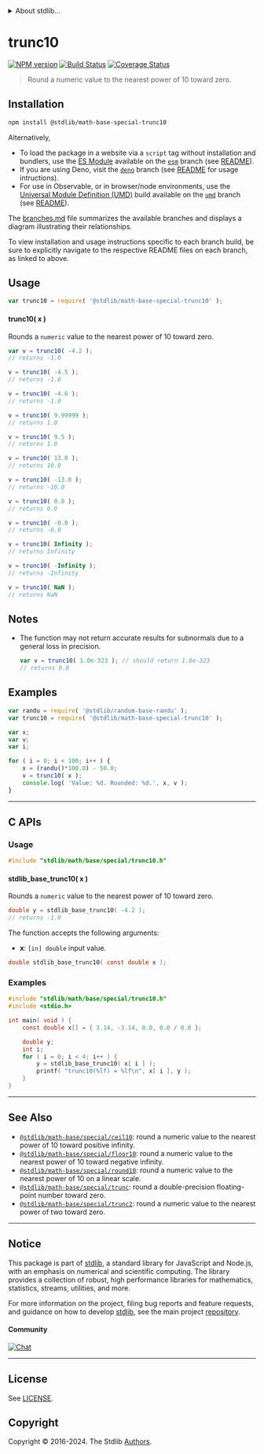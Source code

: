 <!--

@license Apache-2.0

Copyright (c) 2018 The Stdlib Authors.

Licensed under the Apache License, Version 2.0 (the "License");
you may not use this file except in compliance with the License.
You may obtain a copy of the License at

   http://www.apache.org/licenses/LICENSE-2.0

Unless required by applicable law or agreed to in writing, software
distributed under the License is distributed on an "AS IS" BASIS,
WITHOUT WARRANTIES OR CONDITIONS OF ANY KIND, either express or implied.
See the License for the specific language governing permissions and
limitations under the License.

-->


<details>
  <summary>
    About stdlib...
  </summary>
  <p>We believe in a future in which the web is a preferred environment for numerical computation. To help realize this future, we've built stdlib. stdlib is a standard library, with an emphasis on numerical and scientific computation, written in JavaScript (and C) for execution in browsers and in Node.js.</p>
  <p>The library is fully decomposable, being architected in such a way that you can swap out and mix and match APIs and functionality to cater to your exact preferences and use cases.</p>
  <p>When you use stdlib, you can be absolutely certain that you are using the most thorough, rigorous, well-written, studied, documented, tested, measured, and high-quality code out there.</p>
  <p>To join us in bringing numerical computing to the web, get started by checking us out on <a href="https://github.com/stdlib-js/stdlib">GitHub</a>, and please consider <a href="https://opencollective.com/stdlib">financially supporting stdlib</a>. We greatly appreciate your continued support!</p>
</details>

# trunc10

[![NPM version][npm-image]][npm-url] [![Build Status][test-image]][test-url] [![Coverage Status][coverage-image]][coverage-url] <!-- [![dependencies][dependencies-image]][dependencies-url] -->

> Round a numeric value to the nearest power of 10 toward zero.

<section class="installation">

## Installation

```bash
npm install @stdlib/math-base-special-trunc10
```

Alternatively,

-   To load the package in a website via a `script` tag without installation and bundlers, use the [ES Module][es-module] available on the [`esm`][esm-url] branch (see [README][esm-readme]).
-   If you are using Deno, visit the [`deno`][deno-url] branch (see [README][deno-readme] for usage intructions).
-   For use in Observable, or in browser/node environments, use the [Universal Module Definition (UMD)][umd] build available on the [`umd`][umd-url] branch (see [README][umd-readme]).

The [branches.md][branches-url] file summarizes the available branches and displays a diagram illustrating their relationships.

To view installation and usage instructions specific to each branch build, be sure to explicitly navigate to the respective README files on each branch, as linked to above.

</section>

<section class="usage">

## Usage

```javascript
var trunc10 = require( '@stdlib/math-base-special-trunc10' );
```

#### trunc10( x )

Rounds a `numeric` value to the nearest power of 10 toward zero.

```javascript
var v = trunc10( -4.2 );
// returns -1.0

v = trunc10( -4.5 );
// returns -1.0

v = trunc10( -4.6 );
// returns -1.0

v = trunc10( 9.99999 );
// returns 1.0

v = trunc10( 9.5 );
// returns 1.0

v = trunc10( 13.0 );
// returns 10.0

v = trunc10( -13.0 );
// returns -10.0

v = trunc10( 0.0 );
// returns 0.0

v = trunc10( -0.0 );
// returns -0.0

v = trunc10( Infinity );
// returns Infinity

v = trunc10( -Infinity );
// returns -Infinity

v = trunc10( NaN );
// returns NaN
```

</section>

<!-- /.usage -->

<section class="notes">

## Notes

-   The function may not return accurate results for subnormals due to a general loss in precision.

    ```javascript
    var v = trunc10( 1.0e-323 ); // should return 1.0e-323
    // returns 0.0
    ```

</section>

<!-- /.notes -->

<section class="examples">

## Examples

<!-- eslint no-undef: "error" -->

```javascript
var randu = require( '@stdlib/random-base-randu' );
var trunc10 = require( '@stdlib/math-base-special-trunc10' );

var x;
var v;
var i;

for ( i = 0; i < 100; i++ ) {
    x = (randu()*100.0) - 50.0;
    v = trunc10( x );
    console.log( 'Value: %d. Rounded: %d.', x, v );
}
```

</section>

<!-- /.examples -->

<!-- C interface documentation. -->

* * *

<section class="c">

## C APIs

<!-- Section to include introductory text. Make sure to keep an empty line after the intro `section` element and another before the `/section` close. -->

<section class="intro">

</section>

<!-- /.intro -->

<!-- C usage documentation. -->

<section class="usage">

### Usage

```c
#include "stdlib/math/base/special/trunc10.h"
```

#### stdlib_base_trunc10( x )

Rounds a `numeric` value to the nearest power of 10 toward zero.

```c
double y = stdlib_base_trunc10( -4.2 );
// returns -1.0
```

The function accepts the following arguments:

-   **x**: `[in] double` input value.

```c
double stdlib_base_trunc10( const double x );
```

</section>

<!-- /.usage -->

<!-- C API usage notes. Make sure to keep an empty line after the `section` element and another before the `/section` close. -->

<section class="notes">

</section>

<!-- /.notes -->

<!-- C API usage examples. -->

<section class="examples">

### Examples

```c
#include "stdlib/math/base/special/trunc10.h"
#include <stdio.h>

int main( void ) {
    const double x[] = { 3.14, -3.14, 0.0, 0.0 / 0.0 };

    double y;
    int i;
    for ( i = 0; i < 4; i++ ) {
        y = stdlib_base_trunc10( x[ i ] );
        printf( "trunc10(%lf) = %lf\n", x[ i ], y );
    }
}
```

</section>

<!-- /.examples -->

</section>

<!-- /.c -->

<!-- Section for related `stdlib` packages. Do not manually edit this section, as it is automatically populated. -->

<section class="related">

* * *

## See Also

-   <span class="package-name">[`@stdlib/math-base/special/ceil10`][@stdlib/math/base/special/ceil10]</span><span class="delimiter">: </span><span class="description">round a numeric value to the nearest power of 10 toward positive infinity.</span>
-   <span class="package-name">[`@stdlib/math-base/special/floor10`][@stdlib/math/base/special/floor10]</span><span class="delimiter">: </span><span class="description">round a numeric value to the nearest power of 10 toward negative infinity.</span>
-   <span class="package-name">[`@stdlib/math-base/special/round10`][@stdlib/math/base/special/round10]</span><span class="delimiter">: </span><span class="description">round a numeric value to the nearest power of 10 on a linear scale.</span>
-   <span class="package-name">[`@stdlib/math-base/special/trunc`][@stdlib/math/base/special/trunc]</span><span class="delimiter">: </span><span class="description">round a double-precision floating-point number toward zero.</span>
-   <span class="package-name">[`@stdlib/math-base/special/trunc2`][@stdlib/math/base/special/trunc2]</span><span class="delimiter">: </span><span class="description">round a numeric value to the nearest power of two toward zero.</span>

</section>

<!-- /.related -->

<!-- Section for all links. Make sure to keep an empty line after the `section` element and another before the `/section` close. -->


<section class="main-repo" >

* * *

## Notice

This package is part of [stdlib][stdlib], a standard library for JavaScript and Node.js, with an emphasis on numerical and scientific computing. The library provides a collection of robust, high performance libraries for mathematics, statistics, streams, utilities, and more.

For more information on the project, filing bug reports and feature requests, and guidance on how to develop [stdlib][stdlib], see the main project [repository][stdlib].

#### Community

[![Chat][chat-image]][chat-url]

---

## License

See [LICENSE][stdlib-license].


## Copyright

Copyright &copy; 2016-2024. The Stdlib [Authors][stdlib-authors].

</section>

<!-- /.stdlib -->

<!-- Section for all links. Make sure to keep an empty line after the `section` element and another before the `/section` close. -->

<section class="links">

[npm-image]: http://img.shields.io/npm/v/@stdlib/math-base-special-trunc10.svg
[npm-url]: https://npmjs.org/package/@stdlib/math-base-special-trunc10

[test-image]: https://github.com/stdlib-js/math-base-special-trunc10/actions/workflows/test.yml/badge.svg?branch=v0.3.0
[test-url]: https://github.com/stdlib-js/math-base-special-trunc10/actions/workflows/test.yml?query=branch:v0.3.0

[coverage-image]: https://img.shields.io/codecov/c/github/stdlib-js/math-base-special-trunc10/main.svg
[coverage-url]: https://codecov.io/github/stdlib-js/math-base-special-trunc10?branch=main

<!--

[dependencies-image]: https://img.shields.io/david/stdlib-js/math-base-special-trunc10.svg
[dependencies-url]: https://david-dm.org/stdlib-js/math-base-special-trunc10/main

-->

[chat-image]: https://img.shields.io/gitter/room/stdlib-js/stdlib.svg
[chat-url]: https://app.gitter.im/#/room/#stdlib-js_stdlib:gitter.im

[stdlib]: https://github.com/stdlib-js/stdlib

[stdlib-authors]: https://github.com/stdlib-js/stdlib/graphs/contributors

[umd]: https://github.com/umdjs/umd
[es-module]: https://developer.mozilla.org/en-US/docs/Web/JavaScript/Guide/Modules

[deno-url]: https://github.com/stdlib-js/math-base-special-trunc10/tree/deno
[deno-readme]: https://github.com/stdlib-js/math-base-special-trunc10/blob/deno/README.md
[umd-url]: https://github.com/stdlib-js/math-base-special-trunc10/tree/umd
[umd-readme]: https://github.com/stdlib-js/math-base-special-trunc10/blob/umd/README.md
[esm-url]: https://github.com/stdlib-js/math-base-special-trunc10/tree/esm
[esm-readme]: https://github.com/stdlib-js/math-base-special-trunc10/blob/esm/README.md
[branches-url]: https://github.com/stdlib-js/math-base-special-trunc10/blob/main/branches.md

[stdlib-license]: https://raw.githubusercontent.com/stdlib-js/math-base-special-trunc10/main/LICENSE

<!-- <related-links> -->

[@stdlib/math/base/special/ceil10]: https://github.com/stdlib-js/math-base-special-ceil10

[@stdlib/math/base/special/floor10]: https://github.com/stdlib-js/math-base-special-floor10

[@stdlib/math/base/special/round10]: https://github.com/stdlib-js/math-base-special-round10

[@stdlib/math/base/special/trunc]: https://github.com/stdlib-js/math-base-special-trunc

[@stdlib/math/base/special/trunc2]: https://github.com/stdlib-js/math-base-special-trunc2

<!-- </related-links> -->

</section>

<!-- /.links -->
